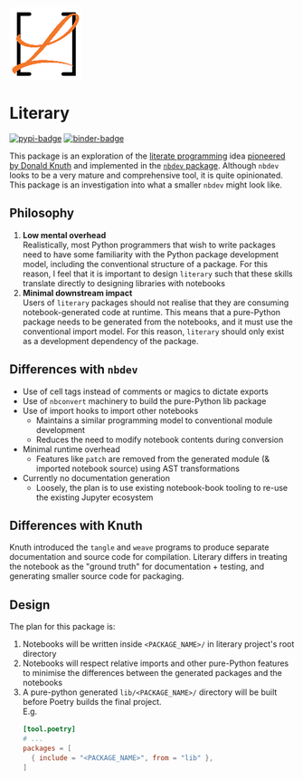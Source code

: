 ![Literary logo with an orange cursive uppercase L inside black square brackets](https://raw.githubusercontent.com/agoose77/literary/master/assets/logo.png)

# Literary 
[![pypi-badge][]][pypi] [![binder-badge][]][binder]  

[binder]:
  https://mybinder.org/v2/gh/agoose77/literary/HEAD?urlpath=lab%2Ftree%2Fexamples
[binder-badge]: https://mybinder.org/badge_logo.svg
[pypi-badge]: https://img.shields.io/pypi/v/literary
[pypi]: https://pypi.org/project/literary

This package is an exploration of the [literate programming](http://www.literateprogramming.com) idea [pioneered by
 Donald
Knuth](https://www-cs-faculty.stanford.edu/~knuth/lp.html) and implemented in the
 [`nbdev` package](https://github.com/fastai/nbdev). Although `nbdev` looks to be a very
mature and comprehensive tool, it is quite opinionated. This package is an
investigation into what a smaller `nbdev` might look like.

## Philosophy
1. **Low mental overhead**   
 Realistically, most Python programmers that wish to write packages need to have some
 familiarity with the Python package development model, including the conventional
structure of a package. For this reason, I feel that it is important to design
`literary` such that these skills translate directly to designing libraries with
notebooks
2. **Minimal downstream impact**  
 Users of `literary` packages should not realise that they are consuming 
 notebook-generated code at runtime. This means that a pure-Python package needs to
 be generated from the notebooks, and it must use the conventional import model. For
 this reason, `literary` should only exist as a development dependency of
 the package.
  

## Differences with `nbdev`
* Use of cell tags instead of comments or magics to dictate exports
* Use of `nbconvert` machinery to build the pure-Python lib package
* Use of import hooks to import other notebooks
    * Maintains a similar programming model to conventional module
 development
    * Reduces the need to modify notebook contents during conversion 
* Minimal runtime overhead
    * Features like `patch` are removed from the generated module (& imported notebook source) using AST transformations
* Currently no documentation generation
    * Loosely, the plan is to use existing notebook-book tooling to re-use the
     existing Jupyter ecosystem


## Differences with Knuth
Knuth introduced the `tangle` and `weave` programs to produce separate documentation and source code for compilation. 
Literary differs in treating the notebook as the "ground truth" for documentation + testing, and generating smaller source code for packaging.


## Design
The plan for this package is:
1. Notebooks will be written inside `<PACKAGE_NAME>/` in literary project's root directory
2. Notebooks will respect relative imports and other pure-Python features to minimise the differences between the generated packages and the notebooks
3. A pure-python generated `lib/<PACKAGE_NAME>/` directory will be built before Poetry builds the final project.   
  E.g. 
    ```toml
    [tool.poetry]
    # ...
    packages = [
      { include = "<PACKAGE_NAME>", from = "lib" },
    ]
    ```
